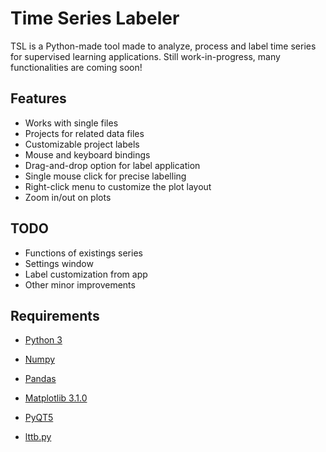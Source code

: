 # Time Series Labeler
TSL is a Python-made tool made to analyze, process and label time series for supervised learning applications.
Still work-in-progress, many functionalities are coming soon!



## Features
- Works with single files
- Projects for related data files
- Customizable project labels
- Mouse and keyboard bindings
- Drag-and-drop option for label application
- Single mouse click for precise labelling
- Right-click menu to customize the plot layout
- Zoom in/out on plots



## TODO
- Functions of existings series
- Settings window
- Label customization from app
- Other minor improvements



## Requirements
- [Python 3](https://www.python.org/)

- [Numpy](https://www.numpy.org/)

- [Pandas](https://pandas.pydata.org/)

- [Matplotlib 3.1.0](https://matplotlib.org/)

- [PyQT5](https://pypi.org/project/PyQt5/)

- [lttb.py](https://github.com/javiljoen/lttb.py)

  

